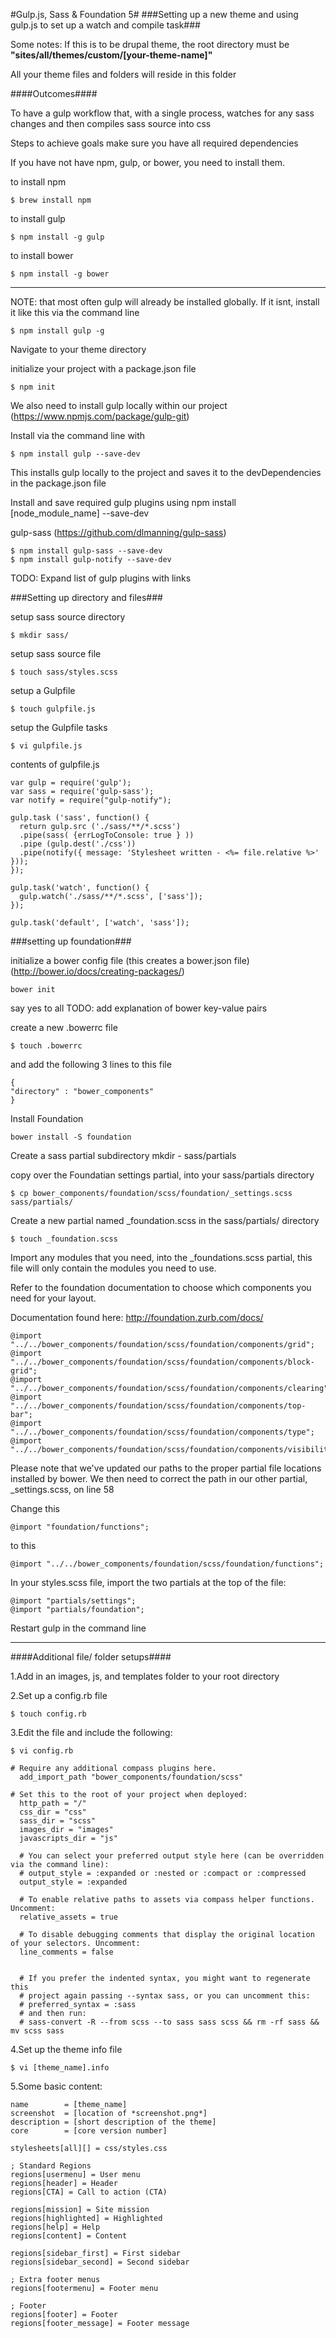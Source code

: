 #Gulp.js, Sass & Foundation 5#
###Setting up a new theme and using gulp.js to set up a watch and compile task###

Some notes:
If this is to be drupal theme, the root directory must be **"sites/all/themes/custom/[your-theme-name]"**

All your theme files and folders will reside in this folder

####Outcomes####

To have a gulp workflow that, with a single process, watches for any sass changes and then compiles sass source into css

Steps to achieve goals
make sure you have all required dependencies

If you have not have npm, gulp, or bower, you need to install them.

to install npm

    $ brew install npm

to install gulp

    $ npm install -g gulp

to install bower

    $ npm install -g bower

-----------

NOTE: that most often gulp will already be installed globally. If it isnt, install it like this via the command line

    $ npm install gulp -g

Navigate to your theme directory

initialize your project with a package.json file

    $ npm init

We also need to install gulp locally within our project (https://www.npmjs.com/package/gulp-git)

Install via the command line with

    $ npm install gulp --save-dev

This installs gulp locally to the project and saves it to the devDependencies in the package.json file

Install and save required gulp plugins using npm install [node_module_name] --save-dev

gulp-sass (https://github.com/dlmanning/gulp-sass)

    $ npm install gulp-sass --save-dev
    $ npm install gulp-notify --save-dev

TODO: Expand list of gulp plugins with links

###Setting up directory and files###

setup sass source directory

    $ mkdir sass/

setup sass source file

    $ touch sass/styles.scss

setup a Gulpfile

    $ touch gulpfile.js

setup the Gulpfile tasks

    $ vi gulpfile.js

contents of gulpfile.js

    var gulp = require('gulp');
    var sass = require('gulp-sass');
    var notify = require("gulp-notify");

    gulp.task ('sass', function() {
      return gulp.src ('./sass/**/*.scss')
      .pipe(sass( {errLogToConsole: true } ))
      .pipe (gulp.dest('./css'))
      .pipe(notify({ message: 'Stylesheet written - <%= file.relative %>' }));
    });

    gulp.task('watch', function() {
      gulp.watch('./sass/**/*.scss', ['sass']);
    });

    gulp.task('default', ['watch', 'sass']);

###setting up foundation###

initialize a bower config  file (this creates a bower.json file) (http://bower.io/docs/creating-packages/)

    bower init

say yes to all
TODO: add explanation of bower key-value pairs

create a new .bowerrc file

    $ touch .bowerrc

and add the following 3 lines to this file

    {
    "directory" : "bower_components"
    }

Install Foundation

    bower install -S foundation

Create a sass partial subdirectory mkdir - sass/partials

copy over the Foundatian settings partial, into your sass/partials directory

    $ cp bower_components/foundation/scss/foundation/_settings.scss sass/partials/

Create a new partial named _foundation.scss in the sass/partials/ directory

    $ touch _foundation.scss

Import any modules that you need, into the _foundations.scss partial, this file will only contain the modules you need to use.

Refer to the foundation documentation to choose which components you need for your layout.

Documentation found here: http://foundation.zurb.com/docs/

    @import "../../bower_components/foundation/scss/foundation/components/grid";
    @import "../../bower_components/foundation/scss/foundation/components/block-grid";
    @import "../../bower_components/foundation/scss/foundation/components/clearing";
    @import "../../bower_components/foundation/scss/foundation/components/top-bar";
    @import "../../bower_components/foundation/scss/foundation/components/type";
    @import "../../bower_components/foundation/scss/foundation/components/visibility";

Please note that we've updated our paths to the proper partial file locations installed by bower. We then need to correct the path in our other partial, _settings.scss, on line 58

Change this

    @import "foundation/functions";

to this

    @import "../../bower_components/foundation/scss/foundation/functions";

In your styles.scss file, import the two partials at the top of the file:

    @import "partials/settings";
    @import "partials/foundation";

Restart gulp in the command line

-----------

####Additional file/ folder setups####

1.Add in an images, js, and templates folder to your root directory

2.Set up a config.rb file

    $ touch config.rb

3.Edit the file and include the following:

    $ vi config.rb

    # Require any additional compass plugins here.
      add_import_path "bower_components/foundation/scss"

    # Set this to the root of your project when deployed:
      http_path = "/"
      css_dir = "css"
      sass_dir = "scss"
      images_dir = "images"
      javascripts_dir = "js"

      # You can select your preferred output style here (can be overridden via the command line):
      # output_style = :expanded or :nested or :compact or :compressed
      output_style = :expanded

      # To enable relative paths to assets via compass helper functions. Uncomment:
      relative_assets = true

      # To disable debugging comments that display the original location of your selectors. Uncomment:
      line_comments = false


      # If you prefer the indented syntax, you might want to regenerate this
      # project again passing --syntax sass, or you can uncomment this:
      # preferred_syntax = :sass
      # and then run:
      # sass-convert -R --from scss --to sass sass scss && rm -rf sass && mv scss sass

4.Set up the theme info file

    $ vi [theme_name].info

5.Some basic content:

    name        = [theme_name]
    screenshot  = [location of *screenshot.png*]
    description = [short description of the theme]
    core        = [core version number]

    stylesheets[all][] = css/styles.css

    ; Standard Regions
    regions[usermenu] = User menu
    regions[header] = Header
    regions[CTA] = Call to action (CTA)

    regions[mission] = Site mission
    regions[highlighted] = Highlighted
    regions[help] = Help
    regions[content] = Content

    regions[sidebar_first] = First sidebar
    regions[sidebar_second] = Second sidebar

    ; Extra footer menus
    regions[footermenu] = Footer menu

    ; Footer
    regions[footer] = Footer
    regions[footer_message] = Footer message



